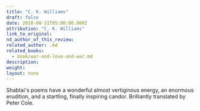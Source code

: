 ```yaml
---
title: "C. K. Williams"
draft: false
date: 2010-08-31T05:00:00.000Z
attribution: "C. K. Williams"
link_to_original:
nd_author_of_this_review:
related_author: .md
related_books:
  - book/war-and-love-and-war.md
description:
weight:
layout: none
---
```

Shabtai's poems have a wonderful almost vertiginous energy, an enormous erudition, and a startling, finally inspiring candor. Brilliantly translated by Peter Cole.

